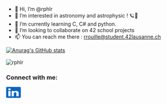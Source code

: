 - 👋 Hi, I’m @rphlr
- 👀 I’m interested in astronomy and astrophysic ! 🪐🔭
- 🌱 I’m currently learning C, C# and python.
- 💞️ I’m looking to collaborate on 42 school projects 
- 📫 You can reach me there : rrouille@student.42lausanne.ch

[![Anurag's GitHub stats](https://github-readme-stats.vercel.app/api?username=rphlr)](https://github.com/anuraghazra/github-readme-stats) 

<p><img align="center" src="https://github-readme-stats.vercel.app/api/top-langs?username=rphlr&show_icons=true&locale=en&layout=compact" alt="rphlr" /></p> 

 <h3 align="left">Connect with me:</h3> 

 <p align="center">

 <a href="https://www.linkedin.com/in/rphlr" target="blank"><img align="center" src="logos/linkedin.png" alt="" height="30" width="40" /></a> 

 </p>
